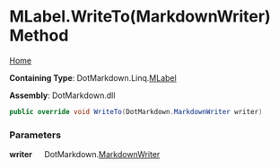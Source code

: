 # MLabel\.WriteTo\(MarkdownWriter\) Method

[Home](../../../../README.md)

**Containing Type**: DotMarkdown\.Linq\.[MLabel](../README.md)

**Assembly**: DotMarkdown\.dll

```csharp
public override void WriteTo(DotMarkdown.MarkdownWriter writer)
```

### Parameters

**writer** &emsp; DotMarkdown\.[MarkdownWriter](../../../MarkdownWriter/README.md)